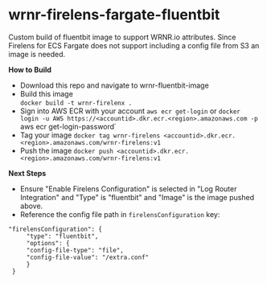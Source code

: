 # wrnr-firelens-fargate-fluentbit
Custom build of fluentbit image to support WRNR.io attributes. Since Firelens for ECS Fargate does not support including a config file from S3 an image is needed.

**How to Build**
- Download this repo and navigate to wrnr-fluentbit-image
- Build this image<br>
  `docker build -t wrnr-firelenx .`
- Sign into AWS ECR with your account
  `aws ecr get-login` or 
  `docker login -u AWS https://<accountid>.dkr.ecr.<region>.amazonaws.com -p `aws ecr get-login-password`
- Tag your image
  `docker tag wrnr-firelens <accountid>.dkr.ecr.<region>.amazonaws.com/wrnr-firelens:v1`
- Push the image
  `docker push <accountid>.dkr.ecr.<region>.amazonaws.com/wrnr-firelens:v1`
  
**Next Steps**
- Ensure "Enable Firelens Configuration" is selected in "Log Router Integration" and "Type" is "fluentbit" and "Image" is the image pushed above.
- Reference the config file path in `firelensConfiguration` key:
```
"firelensConfiguration": {
     "type": "fluentbit",
     "options": {
     "config-file-type": "file",
     "config-file-value": "/extra.conf"
     }
 }
 ```
